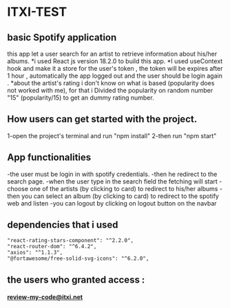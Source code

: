 # ITXI-TEST

## basic Spotify application
this app  let a user search for an artist to
retrieve information about his/her albums.
 *i used React js version 18.2.0 to build this app.
 *I used useContext hook and make it a store for the user's token , the token will be expires after 1 hour , automatically the app logged out and the user
should be login again .
 *about the artist's rating i don't know on what is based (popularity does not worked with me), for that i Divided the popularity on random number "15" (popularity/15)
to get an dummy rating number.


## How users can get started with the project.

1-open the project's terminal and run "npm install"
2-then run "npm start"


## App functionalities

-the user must be login in with spotify credentials.
-then he redirect to the search page.
-when the user type in the search field the fetching will start 
-choose one of the artists (by clicking to card) to redirect to his/her albums
-then you can select an album (by clicking to card) to redirect to the spotify web and listen
-you can logout by clicking on logout button on the navbar


## dependencies that i used

    "react-rating-stars-component": "^2.2.0",
    "react-router-dom": "^6.4.2",
    "axios": "^1.1.3",
    "@fortawesome/free-solid-svg-icons": "^6.2.0",
    
    
## the users who granted access :

#### review-my-code@itxi.net

